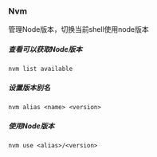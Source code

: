 ### Nvm

管理Node版本，切换当前shell使用node版本

##### 查看可以获取Node版本

```shell
nvm list available
```

##### 设置版本别名

````shell
nvm alias <name> <version>
````

##### 使用Node版本

````
nvm use <alias>/<version>
````



